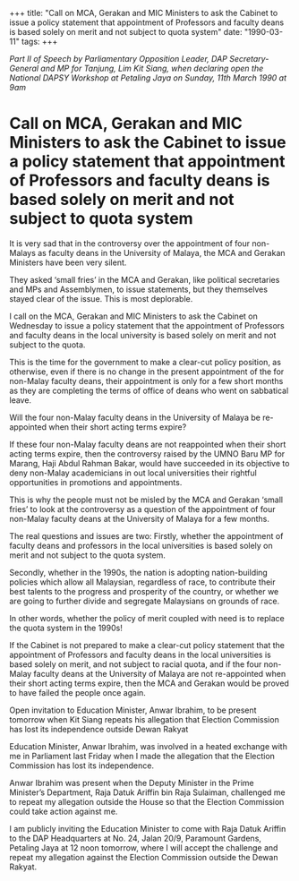 +++ 
title: "Call on MCA, Gerakan and MIC Ministers to ask the Cabinet to issue a policy statement that appointment of Professors and faculty deans is based solely on merit and not subject to quota system"
date: "1990-03-11"
tags:
+++

_Part II of Speech by Parliamentary Opposition Leader, DAP Secretary-General and MP for Tanjung, Lim Kit Siang, when declaring open the National DAPSY Workshop at Petaling Jaya on Sunday, 11th March 1990 at 9am_

# Call on MCA, Gerakan and MIC Ministers to ask the Cabinet to issue a policy statement that appointment of Professors and faculty deans is based solely on merit and not subject to quota system

It is very sad that in the controversy over the appointment of four non-Malays as faculty deans in the University of Malaya, the MCA and Gerakan Ministers have been very silent.</u>

They asked ‘small fries’ in the MCA and Gerakan, like political secretaries and MPs and Assemblymen, to issue statements, but they themselves stayed clear of the issue. This is most deplorable.

I call on the MCA, Gerakan and MIC Ministers to ask the Cabinet on Wednesday to issue a policy statement that the appointment of Professors and faculty deans in the local university is based solely on merit and not subject to the quota.

This is the time for the government to make a clear-cut policy position, as otherwise, even if there is no change in the present appointment of the for non-Malay faculty deans, their appointment is only for a few short months as they are completing the terms of office of deans who went on sabbatical leave.

Will the four non-Malay faculty deans in the University of Malaya be re-appointed when their short acting terms expire?

 If these four non-Malay faculty deans are not reappointed when their short acting terms expire, then the controversy raised by the UMNO Baru MP for Marang, Haji Abdul Rahman Bakar, would have succeeded in its objective to deny non-Malay academicians in out local universities their rightful opportunities in promotions and appointments.

This is why the people must not be misled by the MCA and Gerakan ‘small fries’ to look at the controversy as a question of the appointment of four non-Malay faculty deans at the University of Malaya for a few months.

The real questions and issues are two: Firstly, whether the appointment of faculty deans and professors in the local universities is based solely on merit and not subject to the quota system.

Secondly, whether in the 1990s, the nation is adopting nation-building policies which allow all Malaysian, regardless of race, to contribute their best talents to the progress and prosperity of the country, or whether we are going to further divide and segregate Malaysians on grounds of race.

In other words, whether the policy of merit coupled with need is to replace the quota system in the 1990s!

If the Cabinet is not prepared to make a clear-cut policy statement that the appointment of Professors and faculty deans in the local universities is based solely on merit, and not subject to racial quota, and if the four non-Malay faculty deans at the University of Malaya are not re-appointed when their short acting terms expire, then the MCA and Gerakan would be proved to have failed the people once again.

Open invitation to Education Minister, Anwar Ibrahim, to be present tomorrow when Kit Siang repeats his allegation that Election Commission has lost its independence outside Dewan Rakyat

Education Minister, Anwar Ibrahim, was involved in a heated exchange with me in Parliament last Friday when I made the allegation that the Election Commission has lost its independence.

Anwar Ibrahim was present when the Deputy Minister in the Prime Minister’s Department, Raja Datuk Ariffin bin Raja Sulaiman, challenged me to repeat my allegation outside the House so that the Election Commission could take action against me.

I am publicly inviting the Education Minister to come with Raja Datuk Ariffin to the DAP Headquarters at No. 24, Jalan 20/9, Paramount Gardens, Petaling Jaya at 12 noon tomorrow, where I will accept the challenge and repeat my allegation against the Election Commission outside the Dewan Rakyat.
 
